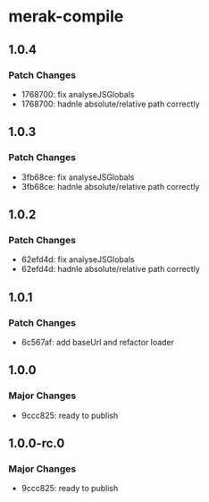 # merak-compile

## 1.0.4

### Patch Changes

- 1768700: fix analyseJSGlobals
- 1768700: hadnle absolute/relative path correctly

## 1.0.3

### Patch Changes

- 3fb68ce: fix analyseJSGlobals
- 3fb68ce: hadnle absolute/relative path correctly

## 1.0.2

### Patch Changes

- 62efd4d: fix analyseJSGlobals
- 62efd4d: hadnle absolute/relative path correctly

## 1.0.1

### Patch Changes

- 6c567af: add baseUrl and refactor loader

## 1.0.0

### Major Changes

- 9ccc825: ready to publish

## 1.0.0-rc.0

### Major Changes

- 9ccc825: ready to publish
